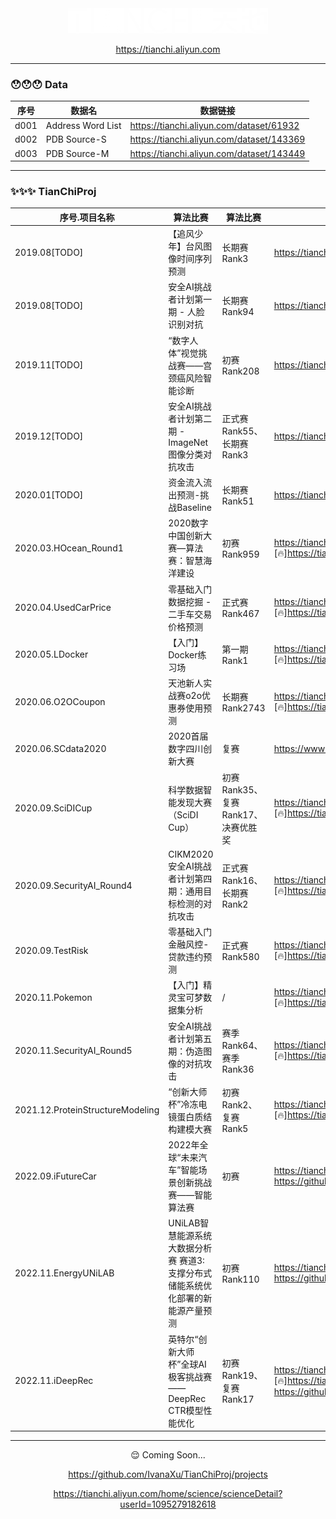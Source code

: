 
<div align=center>
<img src="9999.Temp/logo1.png"/>

https://tianchi.aliyun.com

</div>

---

### 😯😯😯 Data

| 序号 | 数据名 | 数据链接 |
| - | - | - |
| d001 | Address Word List | https://tianchi.aliyun.com/dataset/61932 |
| d002 | PDB Source-S | https://tianchi.aliyun.com/dataset/143369 |
| d003 | PDB Source-M | https://tianchi.aliyun.com/dataset/143449 |

---

### ✨✨✨ TianChiProj

| 序号.项目名称 | 算法比赛 | 算法比赛 | 比赛链接/相关链接 |
| - | - | - | - |
| 2019.08[TODO] | 【追风少年】台风图像时间序列预测 | 长期赛Rank3 | https://tianchi.aliyun.com/competition/entrance/231729/introduction |
| 2019.08[TODO] | 安全AI挑战者计划第一期 - 人脸识别对抗 | 长期赛Rank94 | https://tianchi.aliyun.com/competition/entrance/231745/introduction |
| 2019.11[TODO] | “数字人体”视觉挑战赛——宫颈癌风险智能诊断 | 初赛Rank208 | https://tianchi.aliyun.com/competition/entrance/231757/introduction |
| 2019.12[TODO] | 安全AI挑战者计划第二期 - ImageNet图像分类对抗攻击 | 正式赛Rank55、长期赛Rank3 | https://tianchi.aliyun.com/competition/entrance/231761/introduction |
| 2020.01[TODO] | 资金流入流出预测-挑战Baseline | 长期赛Rank51 | https://tianchi.aliyun.com/competition/entrance/231573/introduction |
| 2020.03.HOcean_Round1 | 2020数字中国创新大赛—算法赛：智慧海洋建设 | 初赛Rank959 | https://tianchi.aliyun.com/competition/entrance/231768/introduction [🔥]https://tianchi.aliyun.com/forum/postDetail?postId=95356|
| 2020.04.UsedCarPrice | 零基础入门数据挖掘 - 二手车交易价格预测 | 正式赛Rank467 | https://tianchi.aliyun.com/competition/entrance/231784/introduction [🔥]https://tianchi.aliyun.com/notebook/102085|
| 2020.05.LDocker |【入门】Docker练习场 | 第一期Rank1 | https://tianchi.aliyun.com/competition/entrance/231759/introduction [🔥]https://tianchi.aliyun.com/forum/postDetail?postId=86421|
| 2020.06.O2OCoupon | 天池新人实战赛o2o优惠券使用预测 | 长期赛Rank2743 | https://tianchi.aliyun.com/competition/entrance/231593/introduction [🔥]https://tianchi.aliyun.com/notebook/118077|
| 2020.06.SCdata2020 | 2020首届数字四川创新大赛 | 复赛 | https://www.scdata.net.cn/kfds/pages/index.html |
| 2020.09.SciDICup | 科学数据智能发现大赛（SciDI Cup）| 初赛Rank35、复赛Rank17、决赛优胜奖 | https://tianchi.aliyun.com/competition/entrance/531805/introduction [🔥]https://tianchi.aliyun.com/forum/postDetail?postId=127514| 
| 2020.09.SecurityAI_Round4 | CIKM2020 安全AI挑战者计划第四期：通用目标检测的对抗攻击 | 正式赛Rank16、长期赛Rank2 | https://tianchi.aliyun.com/competition/entrance/531806/introduction [🔥]https://tianchi.aliyun.com/forum/postDetail?postId=95346|
| 2020.09.TestRisk | 零基础入门金融风控-贷款违约预测 | 正式赛Rank580 | https://tianchi.aliyun.com/competition/entrance/531830/introduction [🔥]https://tianchi.aliyun.com/forum/postDetail?postId=95347|
| 2020.11.Pokemon | 【入门】精灵宝可梦数据集分析 | / | https://tianchi.aliyun.com/competition/entrance/531822/introduction [🔥]https://tianchi.aliyun.com/notebook/126265 |
| 2020.11.SecurityAI_Round5 | 安全AI挑战者计划第五期：伪造图像的对抗攻击 | 赛季Rank64、赛季Rank36 | https://tianchi.aliyun.com/competition/entrance/531812/introduction [🔥]https://tianchi.aliyun.com/forum/postDetail?postId=95348|
| 2021.12.ProteinStructureModeling | “创新大师杯”冷冻电镜蛋白质结构建模大赛 | 初赛Rank2、复赛Rank5 | https://tianchi.aliyun.com/competition/entrance/531916/introduction [🔥]https://tianchi.aliyun.com/forum/postDetail?postId=95343 |
| 2022.09.iFutureCar |  2022年全球“未来汽车”智能场景创新挑战赛——智能算法赛 | 初赛 | https://tianchi.aliyun.com/competition/entrance/531995/introduction https://github.com/IvanaXu/iFutureCar |
| 2022.11.EnergyUNiLAB | UNiLAB智慧能源系统大数据分析赛 赛道3:支撑分布式储能系统优化部署的新能源产量预测| 初赛Rank110 | https://tianchi.aliyun.com/competition/entrance/532022/introduction https://github.com/IvanaXu/iEnergyUNiLAB |
| 2022.11.iDeepRec | 英特尔“创新大师杯”全球AI极客挑战赛——DeepRec CTR模型性能优化 | 初赛Rank19、复赛Rank17 | https://tianchi.aliyun.com/competition/entrance/532005/introduction [🔥]https://tianchi.aliyun.com/forum/postDetail?postId=442005 https://github.com/IvanaXu/iDeepRec | 

---

<div align=center>
😌 Coming Soon...

https://github.com/IvanaXu/TianChiProj/projects

https://tianchi.aliyun.com/home/science/scienceDetail?userId=1095279182618

</div>
